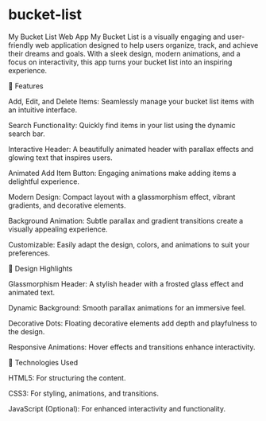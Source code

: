 # bucket-list

My Bucket List Web App
My Bucket List is a visually engaging and user-friendly web application designed to help users organize, track, and achieve their dreams and goals. With a sleek design, modern animations, and a focus on interactivity, this app turns your bucket list into an inspiring experience.

🌟 Features

Add, Edit, and Delete Items: Seamlessly manage your bucket list items with an intuitive interface.

Search Functionality: Quickly find items in your list using the dynamic search bar.

Interactive Header: A beautifully animated header with parallax effects and glowing text that inspires users.

Animated Add Item Button: Engaging animations make adding items a delightful experience.

Modern Design: Compact layout with a glassmorphism effect, vibrant gradients, and decorative elements.

Background Animation: Subtle parallax and gradient transitions create a visually appealing experience.

Customizable: Easily adapt the design, colors, and animations to suit your preferences.


🎨 Design Highlights

Glassmorphism Header: A stylish header with a frosted glass effect and animated text.

Dynamic Background: Smooth parallax animations for an immersive feel.

Decorative Dots: Floating decorative elements add depth and playfulness to the design.

Responsive Animations: Hover effects and transitions enhance interactivity.


🚀 Technologies Used

HTML5: For structuring the content.

CSS3: For styling, animations, and transitions.

JavaScript (Optional): For enhanced interactivity and functionality.
